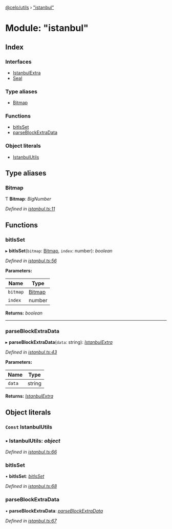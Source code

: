 [@celo/utils](../README.md) › ["istanbul"](_istanbul_.md)

# Module: "istanbul"

## Index

### Interfaces

* [IstanbulExtra](../interfaces/_istanbul_.istanbulextra.md)
* [Seal](../interfaces/_istanbul_.seal.md)

### Type aliases

* [Bitmap](_istanbul_.md#bitmap)

### Functions

* [bitIsSet](_istanbul_.md#bitisset)
* [parseBlockExtraData](_istanbul_.md#parseblockextradata)

### Object literals

* [IstanbulUtils](_istanbul_.md#const-istanbulutils)

## Type aliases

###  Bitmap

Ƭ **Bitmap**: *BigNumber*

*Defined in [istanbul.ts:11](https://github.com/celo-org/celo-monorepo/blob/master/packages/sdk/utils/src/istanbul.ts#L11)*

## Functions

###  bitIsSet

▸ **bitIsSet**(`bitmap`: [Bitmap](_istanbul_.md#bitmap), `index`: number): *boolean*

*Defined in [istanbul.ts:56](https://github.com/celo-org/celo-monorepo/blob/master/packages/sdk/utils/src/istanbul.ts#L56)*

**Parameters:**

Name | Type |
------ | ------ |
`bitmap` | [Bitmap](_istanbul_.md#bitmap) |
`index` | number |

**Returns:** *boolean*

___

###  parseBlockExtraData

▸ **parseBlockExtraData**(`data`: string): *[IstanbulExtra](../interfaces/_istanbul_.istanbulextra.md)*

*Defined in [istanbul.ts:43](https://github.com/celo-org/celo-monorepo/blob/master/packages/sdk/utils/src/istanbul.ts#L43)*

**Parameters:**

Name | Type |
------ | ------ |
`data` | string |

**Returns:** *[IstanbulExtra](../interfaces/_istanbul_.istanbulextra.md)*

## Object literals

### `Const` IstanbulUtils

### ▪ **IstanbulUtils**: *object*

*Defined in [istanbul.ts:66](https://github.com/celo-org/celo-monorepo/blob/master/packages/sdk/utils/src/istanbul.ts#L66)*

###  bitIsSet

• **bitIsSet**: *[bitIsSet](_istanbul_.md#bitisset)*

*Defined in [istanbul.ts:68](https://github.com/celo-org/celo-monorepo/blob/master/packages/sdk/utils/src/istanbul.ts#L68)*

###  parseBlockExtraData

• **parseBlockExtraData**: *[parseBlockExtraData](_istanbul_.md#parseblockextradata)*

*Defined in [istanbul.ts:67](https://github.com/celo-org/celo-monorepo/blob/master/packages/sdk/utils/src/istanbul.ts#L67)*

